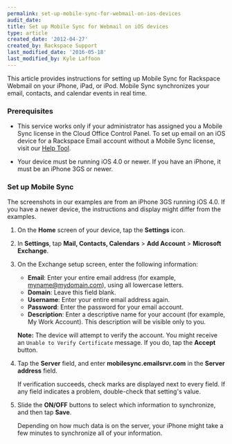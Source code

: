 ```yaml
---
permalink: set-up-mobile-sync-for-webmail-on-ios-devices
audit_date:
title: Set up Mobile Sync for Webmail on iOS devices
type: article
created_date: '2012-04-27'
created_by: Rackspace Support
last_modified_date: '2016-05-18'
last_modified_by: Kyle Laffoon
---
```


This article provides instructions for setting up Mobile Sync for
Rackspace Webmail on your iPhone, iPad, or iPod. Mobile Sync
synchronizes your email, contacts, and calendar events in real time.

### Prerequisites

-   This service works only if your administrator has assigned you a
    Mobile Sync license in the Cloud Office Control Panel. To set up
    email on an iOS device for a Rackspace Email account without a
    Mobile Sync license, visit our [Help
    Tool](https://emailhelp.rackspace.com/).

-   Your device must be running iOS 4.0 or newer. If you have an
    iPhone, it must be an iPhone 3GS or newer.

### Set up Mobile Sync

The screenshots in our examples are from an iPhone 3GS running iOS 4.0.
 If you have a newer device, the instructions and display might
differ from the examples.

1.  On the **Home** screen of your device, tap the **Settings** icon.

2.  In **Settings**, tap **Mail, Contacts, Calendars** &gt; **Add
    Account** &gt; **Microsoft Exchange**.

3.  On the Exchange setup screen, enter the following information:

    -   **Email**: Enter your entire email address (for example,
        myname@mydomain.com), using all lowercase letters.
    -   **Domain**: Leave this field blank.
    -   **Username**: Enter your entire email address again.
    -   **Password**: Enter the password for your email account.
    -   **Description**: Enter a descriptive name for your account (for
        example, My Work Account). This description will be visible only
        to you.

    **Note:** The device will attempt to verify the account. You
    might receive an `Unable to Verify Certificate` message. If you
    do, tap the **Accept** button.

4.  Tap the **Server** field, and enter **mobilesync.emailsrvr.com** in
    the **Server address** field.

    If verification succeeds, check marks
    are displayed next to every field. If any field indicates a problem,
    double-check that setting's value.


5.  Slide the **ON/OFF** buttons to select which information to
    synchronize, and then tap **Save**.

    Depending on how much data is on the server, your iPhone might take
    a few minutes to synchronize all of your information.
